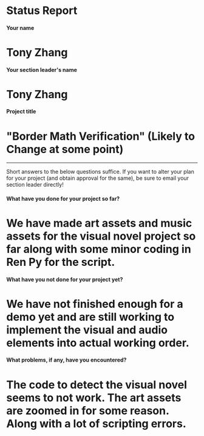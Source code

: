 # Status Report

#### Your name
# Tony Zhang

#### Your section leader's name
# Tony Zhang

#### Project title
# "Border Math Verification"      (Likely to Change at some point)

***

Short answers to the below questions suffice. If you want to alter your plan for your project (and obtain approval for the same), be sure to email your section leader directly!

#### What have you done for your project so far?
  # We have made art assets and music assets for the visual novel project so far along with some minor coding in Ren Py for the script.

#### What have you not done for your project yet?
  # We have not finished enough for a demo yet and are still working to implement the visual and audio elements into actual working order.

#### What problems, if any, have you encountered?
  # The code to detect the visual novel seems to not work. The art assets are zoomed in for some reason. Along with a lot of scripting errors. 
